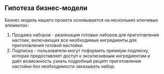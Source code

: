 ## Гипотеза бизнес-модели
Бизнес модель нашего проекта основывается на нескольких ключевых элементах:
1. Продажа наборов - реализация готовых наборов для приготовления настоек, включающих все необходимые ингредиенты для приготовления готовой настойки.
2. Подписка - пользователи могут поформить премиум-подписку, которая предоставляет доступ к эксклюзивным ингредиентам и даёт возможность узнать подробный рецепт приготовления настойки без необходимости заказывать набор.
